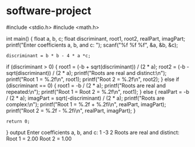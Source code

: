 # software-project
#include <stdio.h>
#include <math.h>

int main() {
    float a, b, c; 
    float discriminant, root1, root2, realPart, imagPart;
    printf("Enter coefficients a, b, and c: ");
    scanf("%f %f %f", &a, &b, &c);

    discriminant = b * b - 4 * a *c;
   if (discriminant > 0) 
    {
        root1 = (-b + sqrt(discriminant)) / (2 * a);
        root2 = (-b - sqrt(discriminant)) / (2 * a);
        printf("Roots are real and distinct:\n");
        printf("Root 1 = %.2f\n", root1);
        printf("Root 2 = %.2f\n", root2);
    } else if (discriminant == 0)
    {
        root1 = -b / (2 * a);
        printf("Roots are real and repeated:\n");
        printf("Root 1 = Root 2 = %.2f\n", root1);
    } else 
    {
        realPart = -b / (2 * a);
        imagPart = sqrt(-discriminant) / (2 * a);
        printf("Roots are complex:\n");
        printf("Root 1 = %.2f + %.2fi\n", realPart, imagPart);
        printf("Root 2 = %.2f - %.2fi\n", realPart, imagPart);
    }

    return 0;
}
output
Enter coefficients a, b, and c: 1 -3 2
Roots are real and distinct:
Root 1 = 2.00
Root 2 = 1.00
